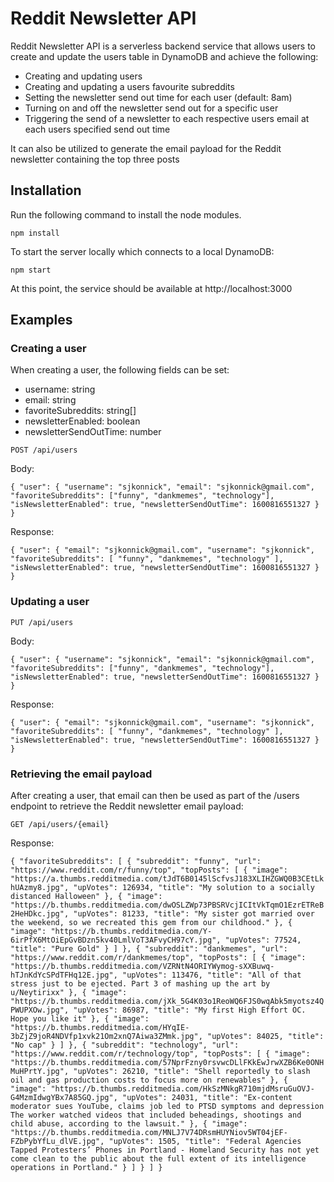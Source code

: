 # Reddit Newsletter API

Reddit Newsletter API is a serverless backend service that allows users to create and update the users table in DynamoDB and achieve the following:

* Creating and updating users
* Creating and updating a users favourite subreddits
* Setting the newsletter send out time for each user (default: 8am)
* Turning on and off the newsletter send out for a specific user
* Triggering the send of a newsletter to each respective users email at each users specified send out time

It can also be utilized to generate the email payload for the Reddit newsletter containing the top three posts

## Installation

Run the following command to install the node modules.

`npm install`

To start the server locally which connects to a local DynamoDB:

`npm start`

At this point, the service should be available at http://localhost:3000

## Examples

### Creating a user

When creating a user, the following fields can be set:

* username: string
* email: string
* favoriteSubreddits: string[]
* newsletterEnabled: boolean
* newsletterSendOutTime: number

`POST /api/users`

Body: 

`{
 	"user": {
 		"username": "sjkonnick",
 		"email": "sjkonnick@gmail.com",
 		"favoriteSubreddits": ["funny", "dankmemes", "technology"],
 		"isNewsletterEnabled": true,
 		"newsletterSendOutTime": 1600816551327
 	}
}`

Response:

`{
     "user": {
         "email": "sjkonnick@gmail.com",
         "username": "sjkonnick",
         "favoriteSubreddits": [
             "funny",
             "dankmemes",
             "technology"
         ],
         "isNewsletterEnabled": true,
         "newsletterSendOutTime": 1600816551327
     }
 }`

### Updating a user

`PUT /api/users`

Body: 

`{
 	"user": {
 		"username": "sjkonnick",
 		"email": "sjkonnick@gmail.com",
 		"favoriteSubreddits": ["funny", "dankmemes", "technology"],
 		"isNewsletterEnabled": true,
 		"newsletterSendOutTime": 1600816551327
 	}
}`

Response:

`{
     "user": {
         "email": "sjkonnick@gmail.com",
         "username": "sjkonnick",
         "favoriteSubreddits": [
             "funny",
             "dankmemes",
             "technology"
         ],
         "isNewsletterEnabled": true,
         "newsletterSendOutTime": 1600816551327
     }
 }`
 
 ### Retrieving the email payload
 
 After creating a user, that email can then be used as part of the /users endpoint to retrieve the Reddit newsletter email payload:
 
 `GET /api/users/{email}`
 
 Response: 
 
 `
 {
     "favoriteSubreddits": [
         {
             "subreddit": "funny",
             "url": "https://www.reddit.com/r/funny/top",
             "topPosts": [
                 {
                     "image": "https://a.thumbs.redditmedia.com/tJdT6B0145lScfvsJ183XLIHZGWQ0B3CEtLkhUAzmy8.jpg",
                     "upVotes": 126934,
                     "title": "My solution to a socially distanced Halloween"
                 },
                 {
                     "image": "https://b.thumbs.redditmedia.com/dwOSLZWp73PBSRVcjICItVkTqmO1EzrETReB2HeHDkc.jpg",
                     "upVotes": 81233,
                     "title": "My sister got married over the weekend, so we recreated this gem from our childhood."
                 },
                 {
                     "image": "https://b.thumbs.redditmedia.com/Y-6irPfX6MtOiEpGvBDzn5kv40LmlVoT3AFvyCH97cY.jpg",
                     "upVotes": 77524,
                     "title": "Pure Gold"
                 }
             ]
         },
         {
             "subreddit": "dankmemes",
             "url": "https://www.reddit.com/r/dankmemes/top",
             "topPosts": [
                 {
                     "image": "https://b.thumbs.redditmedia.com/VZRNtN4ORIYWymog-sXXBuwq-hTJnKdYcSPdTFHq12E.jpg",
                     "upVotes": 113476,
                     "title": "All of that stress just to be ejected. Part 3 of mashing up the art by u/Neytirixx"
                 },
                 {
                     "image": "https://b.thumbs.redditmedia.com/jXk_5G4K03o1ReoWQ6FJS0wqAbk5myotsz4QPWUPXOw.jpg",
                     "upVotes": 86987,
                     "title": "My first High Effort OC. Hope you like it"
                 },
                 {
                     "image": "https://b.thumbs.redditmedia.com/HYqIE-3bZjZ9joR4NDVfp1xvk21Om2xnQ7Aiwa3ZMmk.jpg",
                     "upVotes": 84025,
                     "title": "No cap"
                 }
             ]
         },
         {
             "subreddit": "technology",
             "url": "https://www.reddit.com/r/technology/top",
             "topPosts": [
                 {
                     "image": "https://b.thumbs.redditmedia.com/57NprFzny0rsvwcDLlFKkEwJrwXZB6Ke0ONHMuHPrtY.jpg",
                     "upVotes": 26210,
                     "title": "Shell reportedly to slash oil and gas production costs to focus more on renewables"
                 },
                 {
                     "image": "https://b.thumbs.redditmedia.com/HkSzMNkgR710mjdMsruGuOVJ-G4MzmIdwgYBx7A85GQ.jpg",
                     "upVotes": 24031,
                     "title": "Ex-content moderator sues YouTube, claims job led to PTSD symptoms and depression The worker watched videos that included beheadings, shootings and child abuse, according to the lawsuit."
                 },
                 {
                     "image": "https://b.thumbs.redditmedia.com/MNLJ7V74DRsmHUYNiov5WT04jEF-FZbPybYfLu_dlVE.jpg",
                     "upVotes": 1505,
                     "title": "Federal Agencies Tapped Protesters’ Phones in Portland - Homeland Security has not yet come clean to the public about the full extent of its intelligence operations in Portland."
                 }
             ]
         }
     ]
 }
 `
